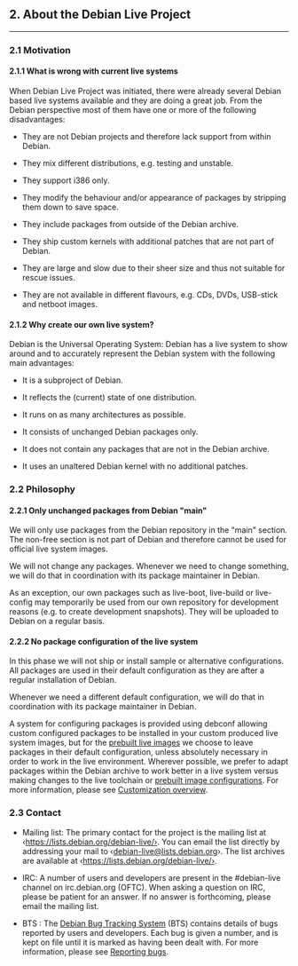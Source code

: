
## 2. About the Debian Live Project
--------

### 2.1 Motivation

#### 2.1.1 What is wrong with current live systems

When Debian Live Project was initiated, there were already several Debian based live systems available and they are doing a great job. From the Debian perspective most of them have one or more of the following disadvantages:

- They are not Debian projects and therefore lack support from within Debian.

- They mix different distributions, e.g. testing and unstable.

- They support i386 only.

- They modify the behaviour and/or appearance of packages by stripping them down to save space.

- They include packages from outside of the Debian archive.

- They ship custom kernels with additional patches that are not part of Debian.

- They are large and slow due to their sheer size and thus not suitable for rescue issues.

- They are not available in different flavours, e.g. CDs, DVDs, USB-stick and netboot images.

#### 2.1.2 Why create our own live system?

Debian is the Universal Operating System: Debian has a live system to show around and to accurately represent the Debian system with the following main advantages:

- It is a subproject of Debian.

- It reflects the (current) state of one distribution.

- It runs on as many architectures as possible.

- It consists of unchanged Debian packages only.

- It does not contain any packages that are not in the Debian archive.

- It uses an unaltered Debian kernel with no additional patches.

### 2.2 Philosophy

#### 2.2.1 Only unchanged packages from Debian "main"

We will only use packages from the Debian repository in the "main" section. The non-free section is not part of Debian and therefore cannot be used for official live system images.

We will not change any packages. Whenever we need to change something, we will do that in coordination with its package maintainer in Debian.

As an exception, our own packages such as live-boot, live-build or live-config may temporarily be used from our own repository for development reasons (e.g. to create development snapshots). They will be uploaded to Debian on a regular basis.

#### 2.2.2 No package configuration of the live system

In this phase we will not ship or install sample or alternative configurations. All packages are used in their default configuration as they are after a regular installation of Debian.

Whenever we need a different default configuration, we will do that in coordination with its package maintainer in Debian.

A system for configuring packages is provided using debconf allowing custom configured packages to be installed in your custom produced live system images, but for the [prebuilt live images](https://live-team.pages.debian.net/live-manual/html/live-manual/about-project.en.html#downloading-prebuilt-images) we choose to leave packages in their default configuration, unless absolutely necessary in order to work in the live environment. Wherever possible, we prefer to adapt packages within the Debian archive to work better in a live system versus making changes to the live toolchain or [prebuilt image configurations](https://live-team.pages.debian.net/live-manual/html/live-manual/managing-a-configuration.en.html#clone-configuration-via-git). For more information, please see [Customization overview](https://live-team.pages.debian.net/live-manual/html/live-manual/customization-overview.en.html#customization-overview).

### 2.3 Contact

- Mailing list: The primary contact for the project is the mailing list at ‹https://lists.debian.org/debian-live/›. You can email the list directly by addressing your mail to ‹debian-live@lists.debian.org›​. The list archives are available at ‹https://lists.debian.org/debian-live/›.

- IRC: A number of users and developers are present in the #debian-live channel on irc.debian.org (OFTC). When asking a question on IRC, please be patient for an answer. If no answer is forthcoming, please email the mailing list.

- BTS : The [Debian Bug Tracking System](https://www.debian.org/Bugs/) (BTS) contains details of bugs reported by users and developers. Each bug is given a number, and is kept on file until it is marked as having been dealt with. For more information, please see [Reporting bugs](https://live-team.pages.debian.net/live-manual/html/live-manual/bugs.en.html#bugs).
